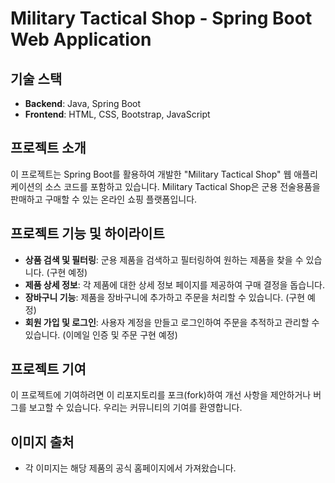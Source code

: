 # Military Tactical Shop - Spring Boot Web Application

## 기술 스택
- **Backend**: Java, Spring Boot
- **Frontend**: HTML, CSS, Bootstrap, JavaScript

## 프로젝트 소개
이 프로젝트는 Spring Boot를 활용하여 개발한 "Military Tactical Shop" 웹 애플리케이션의 소스 코드를 포함하고 있습니다. Military Tactical Shop은 군용 전술용품을 판매하고 구매할 수 있는 온라인 쇼핑 플랫폼입니다.

## 프로젝트 기능 및 하이라이트
- **상품 검색 및 필터링**: 군용 제품을 검색하고 필터링하여 원하는 제품을 찾을 수 있습니다. (구현 예정)
- **제품 상세 정보**: 각 제품에 대한 상세 정보 페이지를 제공하여 구매 결정을 돕습니다.
- **장바구니 기능**: 제품을 장바구니에 추가하고 주문을 처리할 수 있습니다. (구현 예정)
- **회원 가입 및 로그인**: 사용자 계정을 만들고 로그인하여 주문을 추적하고 관리할 수 있습니다. (이메일 인증 및 주문 구현 예정)

## 프로젝트 기여
이 프로젝트에 기여하려면 이 리포지토리를 포크(fork)하여 개선 사항을 제안하거나 버그를 보고할 수 있습니다. 우리는 커뮤니티의 기여를 환영합니다.

## 이미지 출처
- 각 이미지는 해당 제품의 공식 홈페이지에서 가져왔습니다.
